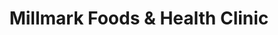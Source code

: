 ---
title: "Millmark Foods & Health Clinic"
url: /frodsham/millmark-foods-and-health-clinic/
shop: health food
---